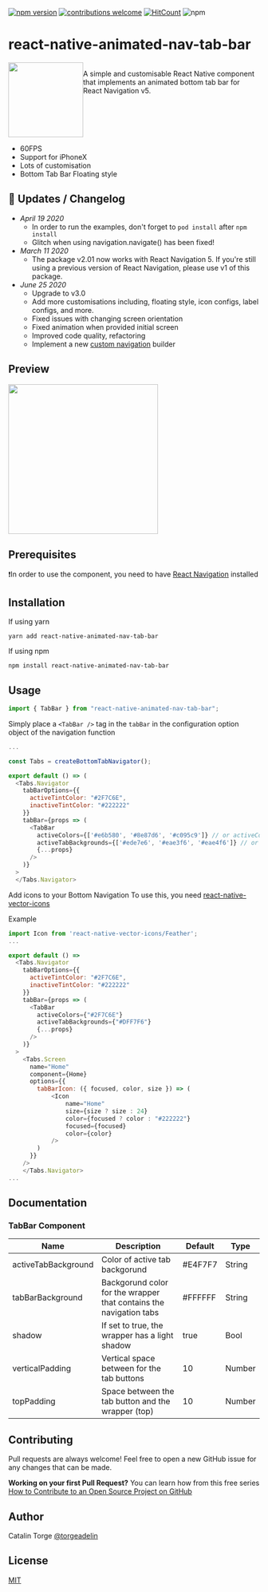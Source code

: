 [![npm version](https://badge.fury.io/js/react-native-animated-nav-tab-bar.svg)](https://badge.fury.io/js/react-native-animated-nav-tab-bar)
[![contributions welcome](https://img.shields.io/badge/contributions-welcome-brightgreen.svg?style=flat)](https://github.com/dwyl/esta/issues)
[![HitCount](https://hits.dwyl.com/{username}/{project-name}.svg)](https://hits.dwyl.com/{username}/{project-name})
![npm](https://img.shields.io/npm/dw/react-native-animated-nav-tab-bar.svg)

# react-native-animated-nav-tab-bar
<div style="display: flex; flex-direction: row; justyfy-content: flex-start;">
  <img src="https://i.imgur.com/IfQh9UQ.png" width="150" height="150"/>
  <p>A simple and customisable React Native component that implements an animated bottom tab bar for React Navigation v5.</p>
 </div>

- 60FPS
- Support for iPhoneX
- Lots of customisation
- Bottom Tab Bar Floating style

## 📆 Updates / Changelog

- *April 19 2020*
  - In order to run the examples, don't forget to `pod install` after `npm install`
  - Glitch when using navigation.navigate() has been fixed!
- *March 11 2020*
  - The package v2.01 now works with React Navigation 5. If you're still using a previous version of React Navigation, please use v1 of this package.
- *June 25 2020*
  - Upgrade to v3.0
  - Add more customisations including, floating style, icon configs, label configs, and more.
  - Fixed issues with changing screen orientation
  - Fixed animation when provided initial screen
  - Improved code quality, refactoring
  - Implement a new [custom navigation](https://reactnavigation.org/docs/custom-navigators) builder 


## Preview

<img src="https://i.imgur.com/lRG92ds.gif" width="300">

## Prerequisites

❗️In order to use the component, you need to have [React Navigation](https://reactnavigation.org/) installed

## Installation

If using yarn

```
yarn add react-native-animated-nav-tab-bar
```

If using npm

```
npm install react-native-animated-nav-tab-bar
```

## Usage

```javascript
import { TabBar } from "react-native-animated-nav-tab-bar";
```

Simply place a `<TabBar />` tag in the `tabBar` in the configuration option object of the navigation function

```javascript
...

const Tabs = createBottomTabNavigator();

export default () => (
  <Tabs.Navigator
    tabBarOptions={{
      activeTintColor: "#2F7C6E",
      inactiveTintColor: "#222222"
    }}
    tabBar={props => (
      <TabBar
        activeColors={['#e6b580', '#8e87d6', '#c095c9']} // or activeColors={'#e6b580'}
        activeTabBackgrounds={['#ede7e6', '#eae3f6', '#eae4f6']} // or activeTabBackgrounds={'#ede7e6'}
        {...props}
      />
    )}
  >
  </Tabs.Navigator>
```

Add icons to your Bottom Navigation
To use this, you need [react-native-vector-icons](https://github.com/oblador/react-native-vector-icons)

Example

```javascript
import Icon from 'react-native-vector-icons/Feather';
...

export default () =>
  <Tabs.Navigator
    tabBarOptions={{
      activeTintColor: "#2F7C6E",
      inactiveTintColor: "#222222"
    }}
    tabBar={props => (
      <TabBar
        activeColors={"#2F7C6E"}
        activeTabBackgrounds={"#DFF7F6"}
        {...props}
      />
    )}
  >
    <Tabs.Screen
      name="Home"
      component={Home}
      options={{
        tabBarIcon: ({ focused, color, size }) => (
            <Icon
                name="Home"
                size={size ? size : 24}
                color={focused ? color : "#222222"}
                focused={focused}
                color={color}
            />
        )
      }}
    />
    </Tabs.Navigator>
...
```

## Documentation

### TabBar Component

| Name                | Description                                                        | Default | Type   |
| ------------------- | ------------------------------------------------------------------ | ------- | ------ |
| activeTabBackground | Color of active tab backgorund                                     | #E4F7F7 | String |
| tabBarBackground    | Backgorund color for the wrapper that contains the navigation tabs | #FFFFFF | String |
| shadow              | If set to true, the wrapper has a light shadow                     | true    | Bool   |
| verticalPadding     | Vertical space between for the tab buttons                         | 10      | Number |
| topPadding          | Space between the tab button and the wrapper (top)                 | 10      | Number |

## Contributing

Pull requests are always welcome! Feel free to open a new GitHub issue for any changes that can be made.

**Working on your first Pull Request?** You can learn how from this free series [How to Contribute to an Open Source Project on GitHub](https://egghead.io/courses/how-to-contribute-to-an-open-source-project-on-github)

## Author

Catalin Torge [@torgeadelin](https://twitter.com/torgeadelin)

## License

[MIT](https://github.com/torgeadelin/react-native-animated-nav-tab-bar/blob/master/LICENSE)
